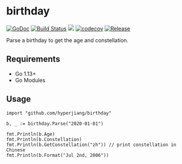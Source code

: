 # birthday

[![GoDoc](https://godoc.org/github.com/hyperjiang/birthday?status.svg)](https://pkg.go.dev/github.com/hyperjiang/birthday?tab=doc)
[![Build Status](https://travis-ci.org/hyperjiang/birthday.svg?branch=master)](https://travis-ci.org/hyperjiang/birthday)
[![](https://goreportcard.com/badge/github.com/hyperjiang/birthday)](https://goreportcard.com/report/github.com/hyperjiang/birthday)
[![codecov](https://codecov.io/gh/hyperjiang/birthday/branch/master/graph/badge.svg)](https://codecov.io/gh/hyperjiang/birthday)
[![Release](https://img.shields.io/github/release/hyperjiang/birthday.svg)](https://github.com/hyperjiang/birthday/releases)

Parse a birthday to get the age and constellation.

## Requirements
- Go 1.13+
- Go Modules

## Usage

```
import "github.com/hyperjiang/birthday"

b, _ := birthday.Parse("2020-01-01")

fmt.Println(b.Age)
fmt.Println(b.Constellation)
fmt.Println(b.GetConstellation("zh")) // print constellation in Chinese
fmt.Println(b.Format("Jul 2nd, 2006"))

```
